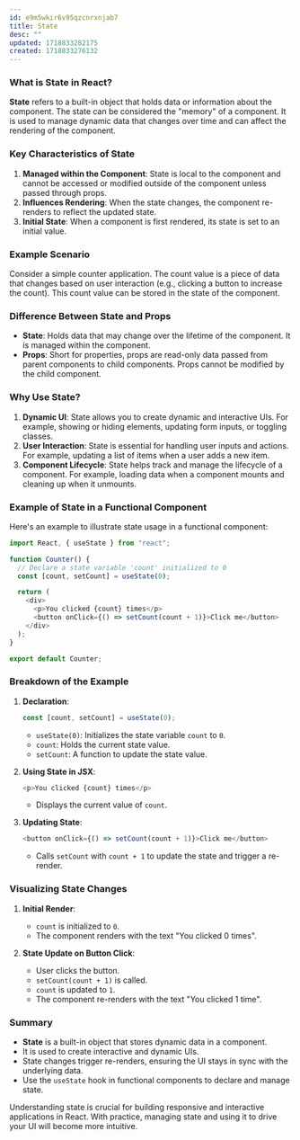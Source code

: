 ```yaml
---
id: e9m5wkir6v95qzcnrxnjab7
title: State
desc: ""
updated: 1718833282175
created: 1718833276132
---
```


### What is State in React?

**State** refers to a built-in object that holds data or information about the component. The state can be considered the "memory" of a component. It is used to manage dynamic data that changes over time and can affect the rendering of the component.

### Key Characteristics of State

1. **Managed within the Component**: State is local to the component and cannot be accessed or modified outside of the component unless passed through props.
2. **Influences Rendering**: When the state changes, the component re-renders to reflect the updated state.
3. **Initial State**: When a component is first rendered, its state is set to an initial value.

### Example Scenario

Consider a simple counter application. The count value is a piece of data that changes based on user interaction (e.g., clicking a button to increase the count). This count value can be stored in the state of the component.

### Difference Between State and Props

- **State**: Holds data that may change over the lifetime of the component. It is managed within the component.
- **Props**: Short for properties, props are read-only data passed from parent components to child components. Props cannot be modified by the child component.

### Why Use State?

1. **Dynamic UI**: State allows you to create dynamic and interactive UIs. For example, showing or hiding elements, updating form inputs, or toggling classes.
2. **User Interaction**: State is essential for handling user inputs and actions. For example, updating a list of items when a user adds a new item.
3. **Component Lifecycle**: State helps track and manage the lifecycle of a component. For example, loading data when a component mounts and cleaning up when it unmounts.

### Example of State in a Functional Component

Here's an example to illustrate state usage in a functional component:

```javascript
import React, { useState } from "react";

function Counter() {
  // Declare a state variable 'count' initialized to 0
  const [count, setCount] = useState(0);

  return (
    <div>
      <p>You clicked {count} times</p>
      <button onClick={() => setCount(count + 1)}>Click me</button>
    </div>
  );
}

export default Counter;
```

### Breakdown of the Example

1. **Declaration**:

   ```javascript
   const [count, setCount] = useState(0);
   ```

   - `useState(0)`: Initializes the state variable `count` to `0`.
   - `count`: Holds the current state value.
   - `setCount`: A function to update the state value.

2. **Using State in JSX**:

   ```javascript
   <p>You clicked {count} times</p>
   ```

   - Displays the current value of `count`.

3. **Updating State**:
   ```javascript
   <button onClick={() => setCount(count + 1)}>Click me</button>
   ```
   - Calls `setCount` with `count + 1` to update the state and trigger a re-render.

### Visualizing State Changes

1. **Initial Render**:

   - `count` is initialized to `0`.
   - The component renders with the text "You clicked 0 times".

2. **State Update on Button Click**:
   - User clicks the button.
   - `setCount(count + 1)` is called.
   - `count` is updated to `1`.
   - The component re-renders with the text "You clicked 1 time".

### Summary

- **State** is a built-in object that stores dynamic data in a component.
- It is used to create interactive and dynamic UIs.
- State changes trigger re-renders, ensuring the UI stays in sync with the underlying data.
- Use the `useState` hook in functional components to declare and manage state.

Understanding state is crucial for building responsive and interactive applications in React. With practice, managing state and using it to drive your UI will become more intuitive.

